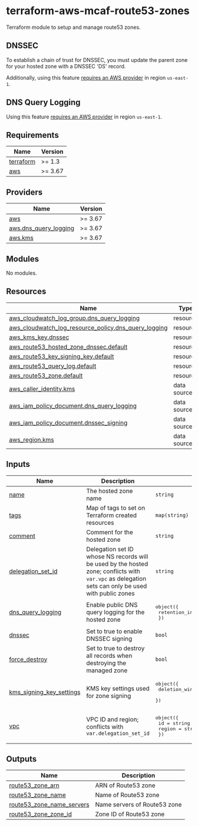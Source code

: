 # terraform-aws-mcaf-route53-zones

Terraform module to setup and manage route53 zones.

## DNSSEC

To establish a chain of trust for DNSSEC, you must update the parent zone for your hosted zone with a DNSSEC 'DS' record.

Additionally, using this feature [requires an AWS provider](https://registry.terraform.io/providers/hashicorp/aws/latest/docs/resources/route53_hosted_zone_dnssec) in region `us-east-1`.

## DNS Query Logging

Using this feature [requires an AWS provider](https://registry.terraform.io/providers/hashicorp/aws/latest/docs/resources/route53_query_log) in region `us-east-1`.

<!-- BEGIN_TF_DOCS -->
## Requirements

| Name | Version |
|------|---------|
| <a name="requirement_terraform"></a> [terraform](#requirement\_terraform) | >= 1.3 |
| <a name="requirement_aws"></a> [aws](#requirement\_aws) | >= 3.67 |

## Providers

| Name | Version |
|------|---------|
| <a name="provider_aws"></a> [aws](#provider\_aws) | >= 3.67 |
| <a name="provider_aws.dns_query_logging"></a> [aws.dns\_query\_logging](#provider\_aws.dns\_query\_logging) | >= 3.67 |
| <a name="provider_aws.kms"></a> [aws.kms](#provider\_aws.kms) | >= 3.67 |

## Modules

No modules.

## Resources

| Name | Type |
|------|------|
| [aws_cloudwatch_log_group.dns_query_logging](https://registry.terraform.io/providers/hashicorp/aws/latest/docs/resources/cloudwatch_log_group) | resource |
| [aws_cloudwatch_log_resource_policy.dns_query_logging](https://registry.terraform.io/providers/hashicorp/aws/latest/docs/resources/cloudwatch_log_resource_policy) | resource |
| [aws_kms_key.dnssec](https://registry.terraform.io/providers/hashicorp/aws/latest/docs/resources/kms_key) | resource |
| [aws_route53_hosted_zone_dnssec.default](https://registry.terraform.io/providers/hashicorp/aws/latest/docs/resources/route53_hosted_zone_dnssec) | resource |
| [aws_route53_key_signing_key.default](https://registry.terraform.io/providers/hashicorp/aws/latest/docs/resources/route53_key_signing_key) | resource |
| [aws_route53_query_log.default](https://registry.terraform.io/providers/hashicorp/aws/latest/docs/resources/route53_query_log) | resource |
| [aws_route53_zone.default](https://registry.terraform.io/providers/hashicorp/aws/latest/docs/resources/route53_zone) | resource |
| [aws_caller_identity.kms](https://registry.terraform.io/providers/hashicorp/aws/latest/docs/data-sources/caller_identity) | data source |
| [aws_iam_policy_document.dns_query_logging](https://registry.terraform.io/providers/hashicorp/aws/latest/docs/data-sources/iam_policy_document) | data source |
| [aws_iam_policy_document.dnssec_signing](https://registry.terraform.io/providers/hashicorp/aws/latest/docs/data-sources/iam_policy_document) | data source |
| [aws_region.kms](https://registry.terraform.io/providers/hashicorp/aws/latest/docs/data-sources/region) | data source |

## Inputs

| Name | Description | Type | Default | Required |
|------|-------------|------|---------|:--------:|
| <a name="input_name"></a> [name](#input\_name) | The hosted zone name | `string` | n/a | yes |
| <a name="input_tags"></a> [tags](#input\_tags) | Map of tags to set on Terraform created resources | `map(string)` | n/a | yes |
| <a name="input_comment"></a> [comment](#input\_comment) | Comment for the hosted zone | `string` | `null` | no |
| <a name="input_delegation_set_id"></a> [delegation\_set\_id](#input\_delegation\_set\_id) | Delegation set ID whose NS records will be used by the hosted zone; conflicts with `var.vpc` as delegation sets can only be used with public zones | `string` | `null` | no |
| <a name="input_dns_query_logging"></a> [dns\_query\_logging](#input\_dns\_query\_logging) | Enable public DNS query logging for the hosted zone | <pre>object({<br>    retention_in_days = number<br>  })</pre> | `null` | no |
| <a name="input_dnssec"></a> [dnssec](#input\_dnssec) | Set to true to enable DNSSEC signing | `bool` | `false` | no |
| <a name="input_force_destroy"></a> [force\_destroy](#input\_force\_destroy) | Set to true to destroy all records when destroying the managed zone | `bool` | `false` | no |
| <a name="input_kms_signing_key_settings"></a> [kms\_signing\_key\_settings](#input\_kms\_signing\_key\_settings) | KMS key settings used for zone signing | <pre>object({<br>    deletion_window_in_days = optional(number, 30)<br>  })</pre> | <pre>{<br>  "deletion_window_in_days": 30<br>}</pre> | no |
| <a name="input_vpc"></a> [vpc](#input\_vpc) | VPC ID and region; conflicts with `var.delegation_set_id` | <pre>object({<br>    id     = string<br>    region = string<br>  })</pre> | `null` | no |

## Outputs

| Name | Description |
|------|-------------|
| <a name="output_route53_zone_arn"></a> [route53\_zone\_arn](#output\_route53\_zone\_arn) | ARN of Route53 zone |
| <a name="output_route53_zone_name"></a> [route53\_zone\_name](#output\_route53\_zone\_name) | Name of Route53 zone |
| <a name="output_route53_zone_name_servers"></a> [route53\_zone\_name\_servers](#output\_route53\_zone\_name\_servers) | Name servers of Route53 zone |
| <a name="output_route53_zone_zone_id"></a> [route53\_zone\_zone\_id](#output\_route53\_zone\_zone\_id) | Zone ID of Route53 zone |
<!-- END_TF_DOCS -->
